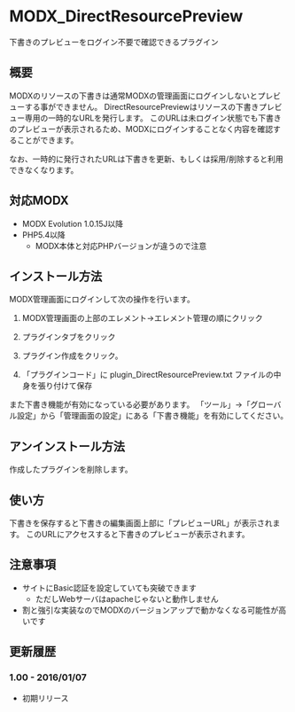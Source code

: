 # MODX_DirectResourcePreview

下書きのプレビューをログイン不要で確認できるプラグイン

## 概要

MODXのリソースの下書きは通常MODXの管理画面にログインしないとプレビューする事ができません。
DirectResourcePreviewはリソースの下書きプレビュー専用の一時的なURLを発行します。
このURLは未ログイン状態でも下書きのプレビューが表示されるため、MODXにログインすることなく内容を確認することができます。

なお、一時的に発行されたURLは下書きを更新、もしくは採用/削除すると利用できなくなります。

## 対応MODX

* MODX Evolution 1.0.15J以降
* PHP5.4以降
  * MODX本体と対応PHPバージョンが違うので注意

## インストール方法

MODX管理画面にログインして次の操作を行います。

1. MODX管理画面の上部のエレメント→エレメント管理の順にクリック

2. プラグインタブをクリック

3. プラグイン作成をクリック。

4. 「プラグインコード」に plugin_DirectResourcePreview.txt ファイルの中身を張り付けて保存

また下書き機能が有効になっている必要があります。
「ツール」→「グローバル設定」から「管理画面の設定」にある「下書き機能」を有効にしてください。

## アンインストール方法

作成したプラグインを削除します。

## 使い方

下書きを保存すると下書きの編集画面上部に「プレビューURL」が表示されます。
このURLにアクセスすると下書きのプレビューが表示されます。

## 注意事項

* サイトにBasic認証を設定していても突破できます
  * ただしWebサーバはapacheじゃないと動作しません
* 割と強引な実装なのでMODXのバージョンアップで動かなくなる可能性が高いです

## 更新履歴

### 1.00 - 2016/01/07

* 初期リリース